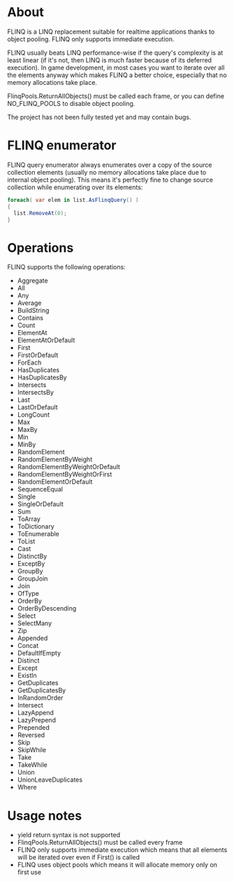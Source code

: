 # About
FLINQ is a LINQ replacement suitable for realtime applications thanks to object pooling. FLINQ only supports immediate execution.

FLINQ usually beats LINQ performance-wise if the query's complexity is at least linear (if it's not, then LINQ is much faster because of  its deferred execution). In game development, in most cases you want to iterate over all the elements anyway which makes FLINQ a better choice, especially that no memory allocations take place.

FlinqPools.ReturnAllObjects() must be called each frame, or you can define NO_FLINQ_POOLS to disable object pooling.

The project has not been fully tested yet and may contain bugs.

# FLINQ enumerator

FLINQ query enumerator always enumerates over a copy of the source collection elements (usually no memory allocations take place due to internal object pooling). This means it's perfectly fine to change source collection while enumerating over its elements:

```C#
foreach( var elem in list.AsFlinqQuery() )
{
  list.RemoveAt(0);
}
```

# Operations

FLINQ supports the following operations:
- Aggregate
- All
- Any
- Average
- BuildString
- Contains
- Count
- ElementAt
- ElementAtOrDefault
- First
- FirstOrDefault
- ForEach
- HasDuplicates
- HasDuplicatesBy
- Intersects
- IntersectsBy
- Last
- LastOrDefault
- LongCount
- Max
- MaxBy
- Min
- MinBy
- RandomElement
- RandomElementByWeight
- RandomElementByWeightOrDefault
- RandomElementByWeightOrFirst
- RandomElementOrDefault
- SequenceEqual
- Single
- SingleOrDefault
- Sum
- ToArray
- ToDictionary
- ToEnumerable
- ToList
- Cast
- DistinctBy
- ExceptBy
- GroupBy
- GroupJoin
- Join
- OfType
- OrderBy
- OrderByDescending
- Select
- SelectMany
- Zip
- Appended
- Concat
- DefaultIfEmpty
- Distinct
- Except
- ExistIn
- GetDuplicates
- GetDuplicatesBy
- InRandomOrder
- Intersect
- LazyAppend
- LazyPrepend
- Prepended
- Reversed
- Skip
- SkipWhile
- Take
- TakeWhile
- Union
- UnionLeaveDuplicates
- Where

# Usage notes

- yield return syntax is not supported
- FlinqPools.ReturnAllObjects() must be called every frame
- FLINQ only supports immediate execution which means that all elements will be iterated over even if First() is called
- FLINQ uses object pools which means it will allocate memory only on first use
